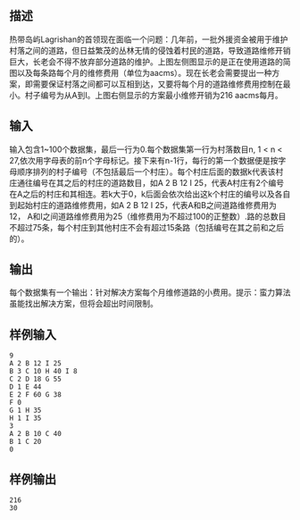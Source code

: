## 描述


  热带岛屿Lagrishan的首领现在面临一个问题：几年前，一批外援资金被用于维护村落之间的道路，但日益繁茂的丛林无情的侵蚀着村民的道路，导致道路维修开销巨大，长老会不得不放弃部分道路的维护。上图左侧图显示的是正在使用道路的简图以及每条路每个月的维修费用（单位为aacms）。现在长老会需要提出一种方案，即需要保证村落之间都可以互相到达，又要将每个月的道路维修费用控制在最小。村子编号为从A到I。上图右侧显示的方案最小维修开销为216 aacms每月。

## 输入


输入包含1~100个数据集，最后一行为0.每个数据集第一行为村落数目n, 1 < n < 27,依次用字母表的前n个字母标记。接下来有n-1行，每行的第一个数据便是按字母顺序排列的村子编号（不包括最后一个村庄）。每个村庄后面的数据k代表该村庄通往编号在其之后的村庄的道路数目，如A 2 B 12 I 25，代表A村庄有2个编号在A之后的村庄和其相连。若k大于0，k后面会依次给出这k个村庄的编号以及各自到起始村庄的道路维修费用，如A 2 B 12 I 25，代表A和B之间道路维修费用为12， A和I之间道路维修费用为25（维修费用为不超过100的正整数）.路的总数目不超过75条，每个村庄到其他村庄不会有超过15条路（包括编号在其之前和之后的）。

## 输出


每个数据集有一个输出：针对解决方案每个月维修道路的小费用。提示：蛮力算法虽能找出解决方案，但将会超出时间限制。

## 样例输入


```
9
A 2 B 12 I 25
B 3 C 10 H 40 I 8
C 2 D 18 G 55
D 1 E 44
E 2 F 60 G 38
F 0
G 1 H 35
H 1 I 35
3
A 2 B 10 C 40
B 1 C 20
0
```


## 样例输出


```
216
30
```


